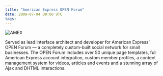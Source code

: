 ```yaml
---
title: "American Express OPEN Forum"
date: 2009-07-04 00:00 UTC
tags:
---
```


![AMEX](portfolio/openforum.jpg)

Served as lead interface architect and developer for American Express’ OPEN Forum — a completely custom-built social network for small businesses. The OPEN Forum includes over 50 unique page templates, full American Express account integration, custom member profiles, a content management system for videos, articles and events and a stunning array of Ajax and DHTML Interactions.
